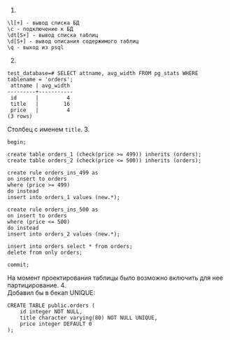 1.  
```
\l[+] - вывод списка БД
\c - подключение к БД
\dt[S+] - вывод списка таблиц
\d[S+] - вывод описания содержимого таблиц
\q - выход из psql
```
2.  
```
test_database=# SELECT attname, avg_width FROM pg_stats WHERE tablename = 'orders';
 attname | avg_width 
---------+-----------
 id      |         4
 title   |        16
 price   |         4
(3 rows)
```
Столбец с именем `title`.
3.  
```
begin;

create table orders_1 (check(price >= 499)) inherits (orders);
create table orders_2 (check(price <= 500)) inherits (orders);

create rule orders_ins_499 as 
on insert to orders
where (price >= 499)
do instead 
insert into orders_1 values (new.*);

create rule orders_ins_500 as 
on insert to orders
where (price <= 500)
do instead 
insert into orders_2 values (new.*);

insert into orders select * from orders;
delete from only orders;

commit;
```
На момент проектирования таблицы было возможно включить для нее партицирование.
4.  
Добавил бы в бекап UNIQUE:
```
CREATE TABLE public.orders (
    id integer NOT NULL,
    title character varying(80) NOT NULL UNIQUE,
    price integer DEFAULT 0
);
```

